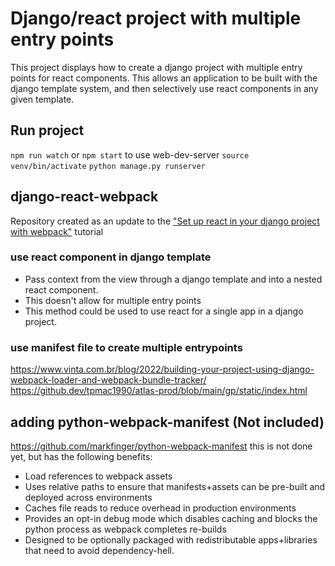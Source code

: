 # Django/react project with multiple entry points
This project displays how to create a django project with multiple entry points for react components.
This allows an application to be built with the django template system, and then selectively use react components
in any given template.

## Run project
`npm run watch` or `npm start` to use web-dev-server
`source venv/bin/activate`
`python manage.py runserver`

## django-react-webpack
Repository created as an update to the ["Set up react in your django project with webpack"](https://medium.com/uva-mobile-devhub/set-up-react-in-your-django-project-with-webpack-4fe1f8455396) tutorial

### use react component in django template
- Pass context from the view through a django template and into a nested react component.
- This doesn't allow for multiple entry points
- This method could be used to use react for a single app in a django project.

### use manifest file to create multiple entrypoints
https://www.vinta.com.br/blog/2022/building-your-project-using-django-webpack-loader-and-webpack-bundle-tracker/
https://github.dev/tpmac1990/atlas-prod/blob/main/gp/static/index.html

## adding python-webpack-manifest (Not included)
https://github.com/markfinger/python-webpack-manifest
this is not done yet, but has the following benefits:
- Load references to webpack assets
- Uses relative paths to ensure that manifests+assets can be pre-built and deployed across environments
- Caches file reads to reduce overhead in production environments
- Provides an opt-in debug mode which disables caching and blocks the python process as webpack completes re-builds
- Designed to be optionally packaged with redistributable apps+libraries that need to avoid dependency-hell.
